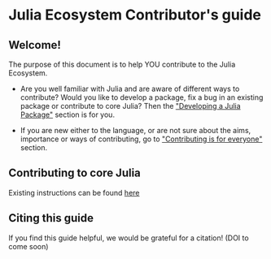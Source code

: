# Julia Ecosystem Contributor's guide

## Welcome!
The purpose of this document is to help YOU contribute to the Julia Ecosystem.

- Are you well familiar with Julia and are aware of different ways to contribute? Would you like to develop a package, fix a bug in an existing package or contribute to core Julia? Then the ["Developing a Julia Package"](/contribute/creating_package/) section is for you.


- If you are new either to the language, or are not sure about the aims, importance or ways of contributing, go to ["Contributing is for everyone"](/contribute/contributing_for_everyone) section.


## Contributing to core Julia

Existing instructions can be found [here](https://github.com/JuliaLang/julia/blob/master/CONTRIBUTING.md#submitting-contributions)

## Citing this guide

If you find this guide helpful, we would be grateful for a citation! (DOI to come soon)
